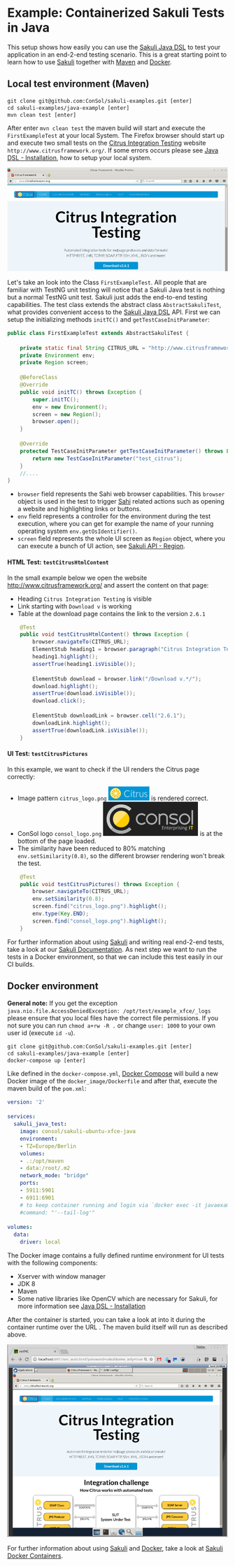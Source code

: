 # Example: Containerized Sakuli Tests in Java

This setup shows how easily you can use the [Sakuli Java DSL] to test your application in an end-2-end testing scenario. This is a great starting point to learn how to use [Sakuli] together with [Maven] and [Docker].

## Local test environment (Maven)

    git clone git@github.com:ConSol/sakuli-examples.git [enter]
    cd sakuli-examples/java-example [enter]
    mvn clean test [enter]

After enter `mvn clean test` the maven build will start and execute the `FirstExampleTest` at your local System. The Firefox browser should start up and execute two small tests on the [Citrus Integration Testing] website `http://www.citrusframework.org/`.  If some errors occurs please see [Java DSL - Installation], how to setup your local system.

 ![image](_pics/local_view.png)

Let's take an look into the Class `FirstExampleTest`. All people that are familiar with TestNG unit testing will notice that a Sakuli Java test is nothing but a normal TestNG unit test. Sakuli just adds the end-to-end testing capabilities. The test class extends the abstract class `AbstractSakuliTest`, what provides convenient access to the [Sakuli Java DSL] API. First we can setup the initializing methods `initTC()` and `getTestCaseInitParameter`:

 ```.java
 public class FirstExampleTest extends AbstractSakuliTest {

     private static final String CITRUS_URL = "http://www.citrusframework.org/";
     private Environment env;
     private Region screen;

     @BeforeClass
     @Override
     public void initTC() throws Exception {
         super.initTC();
         env = new Environment();
         screen = new Region();
         browser.open();
     }

     @Override
     protected TestCaseInitParameter getTestCaseInitParameter() throws Exception {
         return new TestCaseInitParameter("test_citrus");
     }
     //....
 }
 ```
* `browser` field represents the Sahi web browser capabilities. This `browser` object is used in the test to trigger [Sahi] related actions such as opening a website and highlighting links or buttons.
* `env` field represents a controller for the environment during the test execution, where you can get for example the name of your running operating system  `env.getOsIdentifier()`.
* `screen` field represents the whole UI screen as `Region` object, where you can execute a bunch of UI action, see [Sakuli API - Region].

#### HTML Test: `testCitrusHtmlContent`

In the small example below we open the website http://www.citrusframework.org/ and assert the content on that page:

* Heading `Citrus Integration Testing` is visible
* Link starting with `Download v` is working
* Table at the download page contains the link to the version `2.6.1`

```.java
    @Test
    public void testCitrusHtmlContent() throws Exception {
        browser.navigateTo(CITRUS_URL);
        ElementStub heading1 = browser.paragraph("Citrus Integration Testing");
        heading1.highlight();
        assertTrue(heading1.isVisible());

        ElementStub download = browser.link("/Download v.*/");
        download.highlight();
        assertTrue(download.isVisible());
        download.click();

        ElementStub downloadLink = browser.cell("2.6.1");
        downloadLink.highlight();
        assertTrue(downloadLink.isVisible());
    }
```

#### UI Test: `testCitrusPictures`

In this example, we want to check if the UI renders the Citrus page correctly:

* Image pattern `citrus_logo.png` ![citrus_logo](./src/test/resources/org/sakuli/example/test_citrus/citrus_logo.png) is rendered correct.
* ConSol logo `consol_logo.png` ![consol_logo](./src/test/resources/org/sakuli/example/test_citrus/consol_logo.png)  is at the bottom of the page loaded.
* The similarity have been reduced to 80% matching `env.setSimilarity(0.8)`, so the different browser rendering won't break the test.

```.java
    @Test
    public void testCitrusPictures() throws Exception {
        browser.navigateTo(CITRUS_URL);
        env.setSimilarity(0.8);
        screen.find("citrus_logo.png").highlight();
        env.type(Key.END);
        screen.find("consol_logo.png").highlight();
    }
```

 For further information about using [Sakuli] and writing real end-2-end tests, take a look at our [Sakuli Documentation]. As next step we want to run the tests in a Docker environment, so that we can include this test easily in our CI builds.  

## Docker environment

**General note:** If you get the exception `java.nio.file.AccessDeniedException: /opt/test/example_xfce/_logs` please ensure that you local files have the correct file permissions. If you not sure you can run `chmod a+rw -R .` or change `user: 1000` to your own user id (execute `id -u`).

    git clone git@github.com:ConSol/sakuli-examples.git [enter]
    cd sakuli-examples/java-example [enter]
    docker-compose up [enter]

Like defined in the `docker-compose.yml`, [Docker Compose] will build a new Docker image of the `docker_image/Dockerfile` and after that, execute the maven build of the `pom.xml`:

```.yml
version: '2'

services:
  sakuli_java_test:
    image: consol/sakuli-ubuntu-xfce-java
    environment:
    - TZ=Europe/Berlin
    volumes:
    - .:/opt/maven
    - data:/root/.m2
    network_mode: "bridge"
    ports:
    - 5911:5901
    - 6911:6901
    # to keep container running and login via `docker exec -it javaexample_sakuli_java_test_1 bash`
    #command: "'--tail-log'"

volumes:
  data:
    driver: local
```

The Docker image contains a fully defined runtime environment for UI tests with the following components:

* Xserver with window manager
* JDK 8
* Maven
* Some native libraries like OpenCV which are necessary for Sakuli, for more information see [Java DSL - Installation]

After the container is started, you can take a look at into it during the container runtime over the URL [](http://localhost:6911/vnc_auto.html?password=sakuli&view_only=true). The maven build itself will run as described above.

![image](_pics/container_view.png)

For further information about using [Sakuli] and [Docker], take a look at [Sakuli Docker Containers].

[Sakuli]:https://github.com/ConSol/sakuli
[Maven]:https://maven.apache.org/
[Docker]:https://www.docker.com/
[Docker Compose]:https://docs.docker.com/compose/
[Sahi]:http://sahipro.com/sahi-open-source/
[Sakuli Documentation]:https://github.com/ConSol/sakuli/blob/master/docs/index.md
[Sakuli Java DSL]: https://github.com/ConSol/sakuli/blob/dev/docs/java-dsl.md
[Java DSL - Installation]: https://github.com/ConSol/sakuli/blob/dev/docs/java-dsl.md#installation
[Sakuli API - Region]: https://github.com/ConSol/sakuli/blob/master/docs/sakuli-api.md#Region
[Sakuli Docker Containers]: https://github.com/ConSol/sakuli/blob/master/docs/docker-containers.md
[Citrus Integration Testing]: http://www.citrusframework.org/
